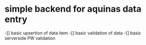 # simple backend for aquinas data entry

-[] basic upsertion of data item
-[] basic validation of data
-[] basic serverside PW validation